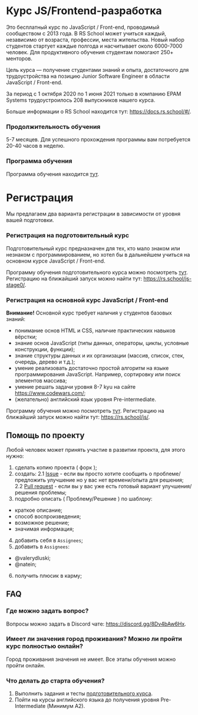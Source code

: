 # Курс JS/Frontend-разработка
Это бесплатный курс по JavaScript / Front-end, проводимый сообществом с 2013 года. В RS School может учиться каждый, независимо от возраста, профессии, места жительства. Новый набор студентов стартует каждые полгода и насчитывает около 6000-7000 человек. Для продуктивного обучения студентам помогают 250+ менторов.  

Цель курса — получение студентами знаний и опыта, достаточного для трудоустройства на позицию Junior Software Engineer в области JavaScript / Front-end.

За период с 1 октября 2020 по 1 июня 2021 только в компанию EPAM Systems трудоустроилось 208 выпускников нашего курса. 

Больше информации о RS School находится тут: https://docs.rs.school/#/.

### Продолжительность обучения
5-7 месяцев. Для успешного прохождения программы вам потребуется 20-40 часов в неделю.

### Программа обучения
Программа обучения находится [тут](roadmap.md).

# Регистрация 
Мы предлагаем два варианта регистрации в зависимости от уровня вашей подготовки.

### Регистрация на подготовительный курс
Подготовительный курс предназначен для тех, кто мало знаком или незнаком с программированием, но хотел бы в дальнейшем учиться на основном курсе JavaScript / Front-end.

Программу обучения подготовительного курса можно посмотреть [тут](stage0/).
Регистрацию на ближайший запуск можно найти тут: https://rs.school/js-stage0/.

### Регистрация на основной курс JavaScript / Front-end
**Внимание!** Основной курс требует наличия у студентов базовых знаний:
- понимание основ HTML и CSS, наличие практических навыков вёрстки;
- знание основ JavaScript (типы данных, операторы, циклы, условные конструкции, функции);
- знание структуры данных и их организации (массив, список, стек, очередь, дерево и т.д.);
- умение реализовать достаточно простой алгоритм на языке программирования JavaScript. Например, сортировку или поиск элементов массива;
- умение решать задачи уровня 8-7 kyu на сайте https://www.codewars.com/;
- (желательно) английский язык уровня Pre-intermediate.

Программу обучения можно посмотреть [тут](roadmap.md).
Регистрацию на ближайший запуск можно найти тут: https://rs.school/js/.

## Помощь по проекту

Любой человек может принять участие в развитии проекта, для этого нужно:
1. сделать копию проекта ( форк );
2. создать:
2.1 [Issue](https://github.com/rolling-scopes-school/tasks/issues) - если вы просто хотите сообщить о проблеме/предложить улучшение но у вас нет времени/опыта для решения;
2.2 [Pull request](https://github.com/rolling-scopes-school/tasks/pulls) - если вы у вас уже есть готовый вариант улучшения/решения проблемы;
3. подробно описать ( Проблему/Решение ) по шаблону:
- краткое описание;
- способ воспроизведения;
- возможное решение;
- значимая информация;
4. добавить себя в `Assignees`;
5. добавить в `Assignees`:
- @valerydluski;
- @natein;
6. получить плюсик в карму;

## FAQ
### Где можно задать вопрос?
Вопросы можно задать в Discord чате: https://discord.gg/8Dv4bAw6Hx.

### Имеет ли значения город проживания? Можно ли пройти курс полностью онлайн?
Город проживания значения не имеет. Все этапы обучения можно пройти онлайн.

### Что делать до старта обучения? 
1. Выполнить задания и тесты [подготовительного курса](stage0/).
2. Пойти на курсы английского языка до получения уровня Pre-Intermediate (Минимум A2).
   

